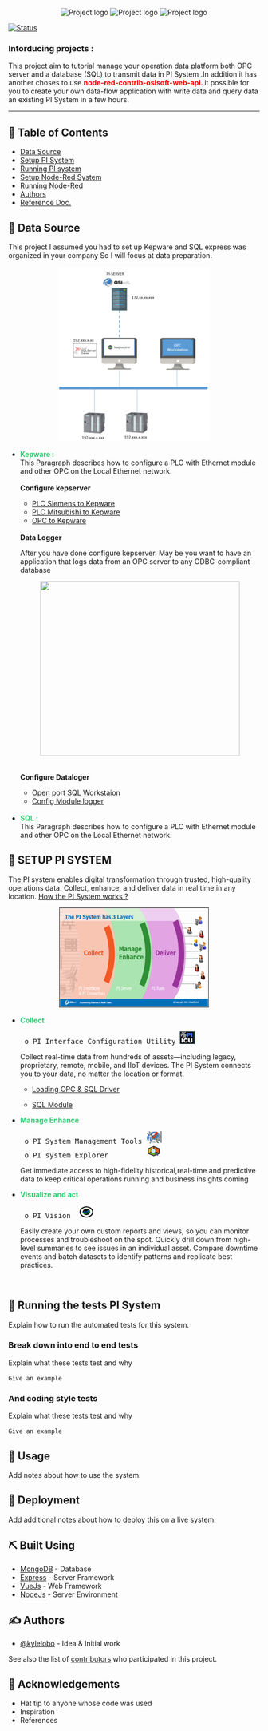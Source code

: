 
<p align="center">

 <img width=150px height=100px src="https://vectorlogoseek.com/wp-content/uploads/2020/03/osisoft-vector-logo.png" alt="Project logo">
  <img width=150px height=100px src="https://mma.prnewswire.com/media/476379/kepware_technologies_logo.jpg?p=facebook" alt="Project logo">
   <img width=150px height=100px src="https://cdn.xingosoftware.com/elektor/images/fetch/dpr_1/https%3A%2F%2Fwww.elektormagazine.com%2Fassets%2Fupload%2Fimages%2F42%2F20200612144414_Node-Red-official-logo.png" alt="Project logo">
</p>


[![Status](https://img.shields.io/badge/status-active-success.svg)]() 

<h3 align="left">Intorducing projects :</h3>
<p align= "left">This project aim to tutorial manage your operation data platform  both OPC server and a database (SQL) to transmit data in PI System .In addition it has another choses to use <b style="color:red">node-red-contrib-osisoft-web-api. </b>it possible for you to create your own data-flow application with write data and query data an existing PI System in a few hours.  </p>


---


## 📝 Table of Contents

- [Data Source](#Data_Source)
- [Setup PI System](#PIsetup)
- [Running PI system](#RunningtestsPI)
- [Setup Node-Red System](#NodeRedsetup)
- [Running Node-Red ](#RunningNodeRed)
- [Authors](#authors)
- [Reference Doc.](#ReferencDoc)

## 🧐 Data Source <a name = "Data_Source"></a>
This project I assumed you had to set up Kepware and SQL express was organized in your company So I will focus at data preparation.

<p align="center">
 <img  width=300px height=350px src="https://raw.githubusercontent.com/watthanai/Node-Red-PIAPI/master/images/kepware/Architecture-Kepware.PNG?token=GHSAT0AAAAAABTUUZXDPOL7S52PMAFOQLY2YTKHMLQ"><br></p>


<ul>

<li><b style="color:rgb(46, 204, 113)">Kepware : </b> <br>This Paragraph describes how to configure a PLC with Ethernet module and other OPC on the Local Ethernet network.</li>
 <b><br>Configure kepserver</b>
  <a target="_blank" href="https://raw.githubusercontent.com/watthanai/Node-Red-PIAPI/master/images/kepware/Connect%20PLC%20Siemens%20to%20Kepware/Slide1.PNG">
  </a>
  <ul><li><a href="https://github.com/watthanai/Node-Red-PIAPI/blob/master/Data%20Source/PLC-Simen.md">PLC Siemens to Kepware </a> </li>
  <li><a href="https://github.com/watthanai/Node-Red-PIAPI/blob/master/Data%20Source/PLC-Mitsubishi.md">PLC Mitsubishi to Kepware</a></li>
  <li><a href="">OPC to Kepware</a></li>
  </ul>
  <b><br>Data Logger</b>
  <p>After you have done configure kepserver. May be you want to have an application that logs data from an OPC server to any ODBC-compliant database </p> 

  <p align="center">
 <img  width=400px height=350px src="https://www.kepware.com/getmedia/9c8c0143-202f-4937-a2b0-bbda1590215c/datalogger"><br></p>
 <b><br>Configure Dataloger</b> 
   <ul><li><a href="">Open port SQL Workstaion </a> </li>
  <li><a href="">Config Module logger</a></li>
  </ul><br>

<li><b style="color:rgb(46, 204, 113)">SQL : </b> <br>This Paragraph describes how to configure a PLC with Ethernet module and other OPC on the Local Ethernet network.</li>
</ul>

## 🏁 SETUP PI SYSTEM <a name = "PIsetup"></a>

The PI system enables digital transformation through trusted, high-quality operations data. Collect, enhance, and deliver data in real time in  any location. [How the PI System works ? ](#PIsystem) 


<p align="center">
 <img  width=300px height=200px src="https://raw.githubusercontent.com/watthanai/Node-Red-PIAPI/master/images/PI_System/PI%20system%203%20layer.png"><br></p>
 <ul>
<li><b style="color:rgb(46, 204, 113)">Collect</b>
  <pre> o PI Interface Configuration Utility <img  width=30px height=25px src="https://raw.githubusercontent.com/watthanai/Node-Red-PIAPI/master/images/PI_System/pi%20interface.png"></pre>
Collect real-time data from hundreds of assets—including legacy, proprietary, remote, mobile, and IIoT devices. The PI System connects you to your data, no matter the location or format.</li>
<ul><li><a href="">Loading OPC & SQL Driver</a></li></ul>
<ul><li><a href="">SQL Module</a></li></ul>

</ul>


<ul>
<li><b style="color:rgb(46, 204, 113)">Manage Enhance </b>
<pre> o PI System Management Tools <img  width=30px height=25px src="https://raw.githubusercontent.com/watthanai/Node-Red-PIAPI/master/images/PI_System/pi%20system.png"> <br> o PI system Explorer         <img  width=30px height=25px src="https://raw.githubusercontent.com/watthanai/Node-Red-PIAPI/master/images/PI_System/pi%20explorer.png"></pre>Get immediate access to high-fidelity historical,real-time and predictive data to keep critical operations running and business insights coming </li>
</ul>

<ul>
<li><b style="color:rgb(46, 204, 113)">Visualize and act</b>
  <pre> o PI Vision  <img  width=30px height=25px src="https://raw.githubusercontent.com/watthanai/Node-Red-PIAPI/master/images/PI_System/pi%20vision.png"></pre>
Easily create your own custom reports and views, so you can monitor processes and troubleshoot on the spot. Quickly drill down from high-level summaries to see issues in an individual asset. Compare downtime events and batch datasets to identify patterns and replicate best practices.</li>
</ul><br>

## 🔧 Running the tests PI System<a name = "RunningtestsPI"></a>

Explain how to run the automated tests for this system.

### Break down into end to end tests

Explain what these tests test and why

```
Give an example
```

### And coding style tests

Explain what these tests test and why

```
Give an example
```

## 🎈 Usage <a name="usage"></a>

Add notes about how to use the system.

## 🚀 Deployment <a name = "deployment"></a>

Add additional notes about how to deploy this on a live system.

## ⛏️ Built Using <a name = "built_using"></a>

- [MongoDB](https://www.mongodb.com/) - Database
- [Express](https://expressjs.com/) - Server Framework
- [VueJs](https://vuejs.org/) - Web Framework
- [NodeJs](https://nodejs.org/en/) - Server Environment

## ✍️ Authors <a name = "authors"></a>

- [@kylelobo](https://github.com/kylelobo) - Idea & Initial work

See also the list of [contributors](https://github.com/kylelobo/The-Documentation-Compendium/contributors) who participated in this project.

## 🎉 Acknowledgements <a name = "acknowledgement"></a>

- Hat tip to anyone whose code was used
- Inspiration
- References
